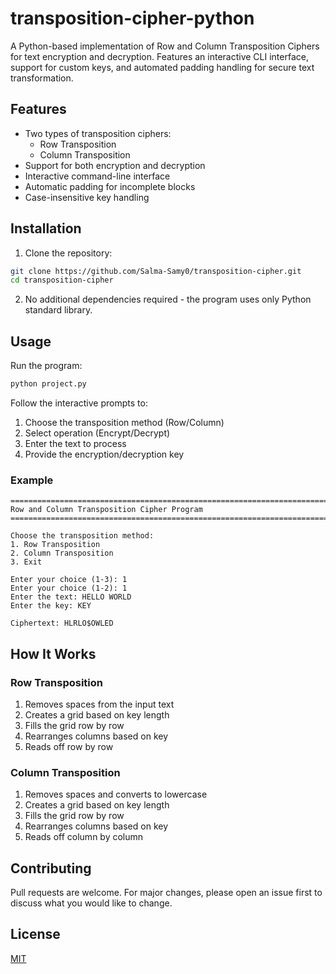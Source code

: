 # transposition-cipher-python
A Python-based implementation of Row and Column Transposition Ciphers for text encryption and decryption. Features an interactive CLI interface, support for custom keys, and automated padding handling for secure text transformation.



## Features

- Two types of transposition ciphers:
  - Row Transposition
  - Column Transposition
- Support for both encryption and decryption
- Interactive command-line interface
- Automatic padding for incomplete blocks
- Case-insensitive key handling

## Installation

1. Clone the repository:
```bash
git clone https://github.com/Salma-Samy0/transposition-cipher.git
cd transposition-cipher
```

2. No additional dependencies required - the program uses only Python standard library.

## Usage

Run the program:
```bash
python project.py
```

Follow the interactive prompts to:
1. Choose the transposition method (Row/Column)
2. Select operation (Encrypt/Decrypt)
3. Enter the text to process
4. Provide the encryption/decryption key

### Example

```
================================================================================================
Row and Column Transposition Cipher Program
================================================================================================

Choose the transposition method:
1. Row Transposition
2. Column Transposition
3. Exit

Enter your choice (1-3): 1
Enter your choice (1-2): 1
Enter the text: HELLO WORLD
Enter the key: KEY

Ciphertext: HLRLO$OWLED
```

## How It Works

### Row Transposition
1. Removes spaces from the input text
2. Creates a grid based on key length
3. Fills the grid row by row
4. Rearranges columns based on key
5. Reads off row by row

### Column Transposition
1. Removes spaces and converts to lowercase
2. Creates a grid based on key length
3. Fills the grid row by row
4. Rearranges columns based on key
5. Reads off column by column

## Contributing

Pull requests are welcome. For major changes, please open an issue first to discuss what you would like to change.

## License

[MIT](https://choosealicense.com/licenses/mit/)
